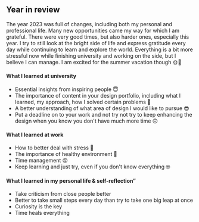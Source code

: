 ## Year in review 

The year 2023 was full of changes, including both my personal and professional life. Many new opportunities came my way for which I am grateful. There were very good times, but also harder ones, especially this year. I try to still look at the bright side of life and express gratitude every day while continuing to learn and explore the world. Everything is a bit more stressful now while finishing university and working on the side, but I believe I can manage. I am excited for the summer vacation though 🌞🌊


#### What I learned at university
- Essential insights from inspiring people 😇
- The importance of content in your design portfolio, including what I learned, my approach, how I solved certain problems 🤔
- A better understanding of what area of design I would like to pursue 😎
- Put a deadline on to your work and not try not try to keep enhancing the design when you know you don't have much more time 🙃


#### What I learned at work
- How to better deal with stress 🥹
- The importance of healthy environment 🙏
- Time management 😵
- Keep learning and just try, even if you don't know everything 🤓


#### What I learned in my personal life & self-reflection”
- Take criticism from close people better
- Better to take small steps every day than try to take one big leap at once
- Curiosity is the key
- Time heals everything
